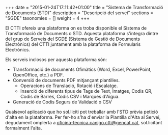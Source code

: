 +++
date        = "2015-01-24T17:11:42+01:00"
title       = "Sistema de Transformació de Documents (STD)"
description = "Descripció del servei"
sections    = "SGDE"
taxonomies  = []
weight 		= 4
+++

El CTTI ofereix una plataforma on es troba disponible el Sistema de Transformació de Documents o STD. Aquesta plataforma s'integra dintre del grup de Serveis del SGDE (Sistema de Gestió de Documents Electrònics) del CTTI juntament amb la plataforma de Formularis Electrònics.

Els serveis inclosos per aquesta plataforma són:

- Transformació de documents Ofimàtics (Word, Excel, PowerPoint, OpenOffice, etc.) a PDF.
- Conversió de documents PDF mitjançant plantilles.
	- Operacions de Translació, Rotació i Escalatge.
	- Inserció de diferents tipus de Tags de Text, Imatges, Codis QR, Codis de Barres, Codis CSV i Marques d'Aigua.
- Generació de Codis Segurs de Validació o CSV

Qualsevol aplicació que ho sol.liciti pot treballar amb l'STD prèvia petició d'alta en la plataforma. Per fer-ho s'ha d'enviar la Plantilla d'Alta al Servei, degudament omplerta a [oficina-tecnica.canigo.ctti@gencat.cat](mailto://oficina-tecnica.canigo.ctti@gencat.cat), sol.licitant formalment l'alta.
